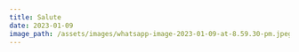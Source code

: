 ```yaml
---
title: Salute
date: 2023-01-09
image_path: /assets/images/whatsapp-image-2023-01-09-at-8.59.30-pm.jpeg
---
```

